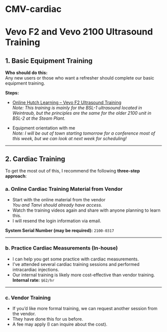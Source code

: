 # CMV-cardiac

# Vevo F2 and Vevo 2100 Ultrasound Training

## 1. Basic Equipment Training

**Who should do this:**  
Any new users or those who want a refresher should complete our basic equipment training.

**Steps:**
- [Online Hutch Learning – Vevo F2 Ultrasound Training](https://hutchlearning.org)  
  *Note: This training is mainly for the BSL-1 ultrasound located in Weintraub, but the principles are the same for the older 2100 unit in BSL-2 at the Steam Plant.*

- Equipment orientation with me  
  *Note: I will be out of town starting tomorrow for a conference most of this week, but we can look at next week for scheduling!*

---

## 2. Cardiac Training

To get the most out of this, I recommend the following **three-step approach**:

### a. Online Cardiac Training Material from Vendor

- Start with the online material from the vendor  
  *You and Tanvi should already have access.*
- Watch the training videos again and share with anyone planning to learn this.
- I will resend the login information via email.

**System Serial Number (may be required):** `2100-0317`

---

### b. Practice Cardiac Measurements (In-house)

- I can help you get some practice with cardiac measurements.
- I've attended several cardiac training sessions and performed intracardiac injections.
- Our internal training is likely more cost-effective than vendor training.  
  **Internal rate:** `$62/hr`

---

### c. Vendor Training

- If you’d like more formal training, we can request another session from the vendor.
- They have done this for us before.
- A fee may apply (I can inquire about the cost).
